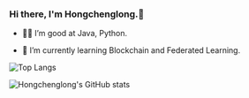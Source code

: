 ### Hi there, I'm Hongchenglong.👋

- 🧑‍💻 I’m good at Java, Python.

- 🌱 I’m currently learning Blockchain and Federated Learning.

![Top Langs](https://github-readme-stats.vercel.app/api/top-langs/?username=Hongchenglong&layout=compact&langs_count=8)

![Hongchenglong's GitHub stats](https://github-readme-stats.vercel.app/api?username=Hongchenglong&count_private=true&show_icons=true)
<!-- &hide=javascript,html,css,vue -->


<!--
[![Image](https://github.com/hongchenglong/hongchenglong/blob/master/image.png?raw=true)](https://github.com/hongchenglong)

**Hongchenglong/Hongchenglong** is a ✨ _special_ ✨ repository because its `README.md` (this file) appears on your GitHub profile.

Here are some ideas to get you started:

- 🔭 I’m currently working on ...
- 🌱 I’m currently learning ...
- 👯 I’m looking to collaborate on ...
- 🤔 I’m looking for help with ...
- 💬 Ask me about ...
- 📫 How to reach me: ...
- 😄 Pronouns: ...
- ⚡ Fun fact: ...
-->
